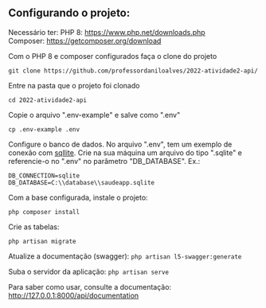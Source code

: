 ## Configurando o projeto:

Necessário ter:
PHP 8: https://www.php.net/downloads.php  
Composer: https://getcomposer.org/download  

Com o PHP 8 e composer configurados faça o clone do projeto

```git clone https://github.com/professordaniloalves/2022-atividade2-api/```

Entre na pasta que o projeto foi clonado

```cd 2022-atividade2-api```

Copie o arquivo ".env-example" e salve como ".env"

```cp .env-example .env```

Configure o banco de dados. No arquivo ".env", tem um exemplo de conexão com [sqllite](https://www.sqlite.org/index.html). Crie na sua máquina um arquivo do tipo ".sqlite" e referencie-o no ".env" no parâmetro "DB_DATABASE".
Ex.:  

```
DB_CONNECTION=sqlite
DB_DATABASE=C:\\database\\saudeapp.sqlite
```

Com a base configurada, instale o projeto:

```php composer install```

Crie as tabelas:

```php artisan migrate```

Atualize a documentação (swagger):
```php artisan l5-swagger:generate```

Suba o servidor da aplicação:
```php artisan serve```

Para saber como usar, consulte a documentação: http://127.0.0.1:8000/api/documentation
